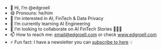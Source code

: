 - 👋 Hi, I’m @edgroell
- 😄 Pronouns: he/him
- 👀 I’m interested in AI, FinTech & Data Privacy
- 🌱 I’m currently learning AI Engineering
- 💞️ I’m looking to collaborate on AI FinTech Stories 🧠💶🚀
- 📫 How to reach me: email@edgroell.com or check www.edgroell.com
- ⚡ Fun fact: I have a newsletter you can <a href="https://www.linkedin.com/build-relation/newsletter-follow?entityUrn=7328509147346341889">subscribe to here</a> 💡

<!---
edgroell/edgroell is a ✨ special ✨ repository because its `README.md` (this file) appears on your GitHub profile.
You can click the Preview link to take a look at your changes.
--->
